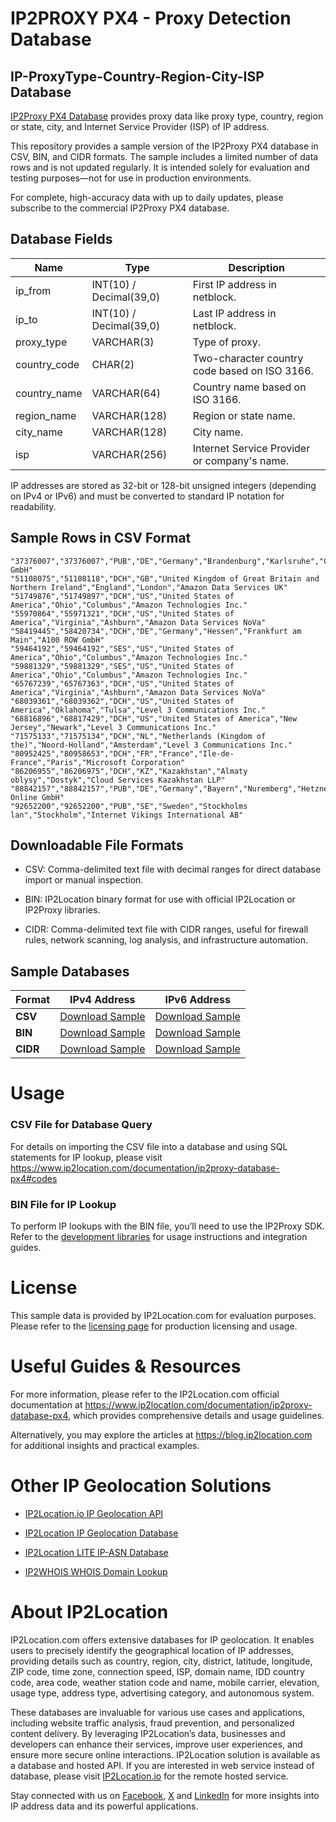 # IP2PROXY PX4 - Proxy Detection Database

## IP-ProxyType-Country-Region-City-ISP Database

[IP2Proxy PX4 Database](https://www.ip2location.com/database/px4-ip-proxytype-country-region-city-isp) provides proxy data like proxy type, country, region or state, city, and Internet Service Provider (ISP) of IP address.

This repository provides a sample version of the IP2Proxy PX4 database in CSV, BIN, and CIDR formats. The sample includes a limited number of data rows and is not updated regularly. It is intended solely for evaluation and testing purposes—not for use in production environments. 

For complete, high-accuracy data with up to daily updates, please subscribe to the commercial IP2Proxy PX4 database.

## Database Fields

| **Name** | **Type** | **Description** |
| --- | --- | --- |
| ip_from | INT(10)  / Decimal(39,0) | First IP address in netblock. |
| ip_to | INT(10)  / Decimal(39,0) | Last IP address in netblock. |
| proxy_type | VARCHAR(3) | Type of proxy. |
| country_code | CHAR(2) | Two-character country code based on ISO 3166. |
| country_name | VARCHAR(64) | Country name based on ISO 3166. |
| region_name | VARCHAR(128) | Region or state name. |
| city_name | VARCHAR(128) | City name. |
| isp | VARCHAR(256) | Internet Service Provider or company's name. |

IP addresses are stored as 32-bit or 128-bit unsigned integers (depending on IPv4 or IPv6) and must be converted to standard IP notation for readability.

## Sample Rows in CSV Format
```csv
"37376007","37376007","PUB","DE","Germany","Brandenburg","Karlsruhe","Contabo GmbH"
"51108075","51108118","DCH","GB","United Kingdom of Great Britain and Northern Ireland","England","London","Amazon Data Services UK"
"51749876","51749897","DCH","US","United States of America","Ohio","Columbus","Amazon Technologies Inc."
"55970864","55971321","DCH","US","United States of America","Virginia","Ashburn","Amazon Data Services NoVa"
"58419445","58420734","DCH","DE","Germany","Hessen","Frankfurt am Main","A100 ROW GmbH"
"59464192","59464192","SES","US","United States of America","Ohio","Columbus","Amazon Technologies Inc."
"59881329","59881329","SES","US","United States of America","Ohio","Columbus","Amazon Technologies Inc."
"65767239","65767363","DCH","US","United States of America","Virginia","Ashburn","Amazon Data Services NoVa"
"68039361","68039362","DCH","US","United States of America","Oklahoma","Tulsa","Level 3 Communications Inc."
"68816896","68817429","DCH","US","United States of America","New Jersey","Newark","Level 3 Communications Inc."
"71575133","71575134","DCH","NL","Netherlands (Kingdom of the)","Noord-Holland","Amsterdam","Level 3 Communications Inc."
"80952425","80958653","DCH","FR","France","Ile-de-France","Paris","Microsoft Corporation"
"86206955","86206975","DCH","KZ","Kazakhstan","Almaty oblysy","Dostyk","Cloud Services Kazakhstan LLP"
"88842157","88842157","PUB","DE","Germany","Bayern","Nuremberg","Hetzner Online GmbH"
"92652200","92652200","PUB","SE","Sweden","Stockholms lan","Stockholm","Internet Vikings International AB"
```

## Downloadable File Formats

- CSV: Comma-delimited text file with decimal ranges for direct database import or manual inspection.

- BIN: IP2Location binary format for use with official IP2Location or IP2Proxy libraries.

- CIDR: Comma-delimited text file with CIDR ranges, useful for firewall rules, network scanning, log analysis, and infrastructure automation.

## Sample Databases

| Format       | IPv4 Address                                                                                                          | IPv6 Address                                                                                                          |
|--------------|----------------------------------------------------------------------------------------------------------------------|----------------------------------------------------------------------------------------------------------------------|
| **CSV**      | [Download Sample](https://github.com/ip2location/sample-databases/tree/main/IP2Proxy/PX4/ip2proxy-px4-sample.ipv4.csv) | [Download Sample](https://github.com/ip2location/sample-databases/tree/main/IP2Proxy/PX4/ip2proxy-px4-sample.ipv6.csv) |
| **BIN**      | [Download Sample](https://github.com/ip2location/sample-databases/tree/main/IP2Proxy/PX4/ip2proxy-px4-sample.ipv4.bin) | [Download Sample](https://github.com/ip2location/sample-databases/tree/main/IP2Proxy/PX4/ip2proxy-px4-sample.ipv6.bin) |
| **CIDR**     | [Download Sample](https://github.com/ip2location/sample-databases/tree/main/IP2Proxy/PX4/ip2proxy-px4-sample.ipv4.cidr.csv) | [Download Sample](https://github.com/ip2location/sample-databases/tree/main/IP2Proxy/PX4/ip2proxy-px4-sample.ipv6.cidr.csv) |


# Usage

### CSV File for Database Query

For details on importing the CSV file into a database and using SQL statements for IP lookup, please visit [](https://xxxxx)<https://www.ip2location.com/documentation/ip2proxy-database-px4#codes>

### BIN File for IP Lookup

To perform IP lookups with the BIN file, you’ll need to use the IP2Proxy SDK. Refer to the [development libraries](https://www.ip2location.com/development-libraries/?tab=ip2proxy) for usage instructions and integration guides.

# License

This sample data is provided by IP2Location.com for evaluation purposes. Please refer to the [licensing page](https://www.ip2location.com/licensing) for production licensing and usage.

# Useful Guides & Resources

For more information, please refer to the IP2Location.com official documentation at <https://www.ip2location.com/documentation/ip2proxy-database-px4>, which provides comprehensive details and usage guidelines.

Alternatively, you may explore the articles at <https://blog.ip2location.com> for additional insights and practical examples.

# Other IP Geolocation Solutions

- [IP2Location.io IP Geolocation API](https://www.ip2location.io)

- [IP2Location IP Geolocation Database](https://www.ip2location.com/database/ip2location)

- [IP2Location LITE IP-ASN Database](https://lite.ip2location.com/database-asn)

- [IP2WHOIS WHOIS Domain Lookup](https://www.ip2whois.com/)

# About IP2Location

IP2Location.com offers extensive databases for IP geolocation. It enables users to precisely identify the geographical location of IP addresses, providing details such as country, region, city, district, latitude, longitude, ZIP code, time zone, connection speed, ISP, domain name, IDD country code, area code, weather station code and name, mobile carrier, elevation, usage type, address type, advertising category, and autonomous system.

These databases are invaluable for various use cases and applications, including website traffic analysis, fraud prevention, and personalized content delivery. By leveraging IP2Location’s data, businesses and developers can enhance their services, improve user experiences, and ensure more secure online interactions. IP2Location solution is available as a database and hosted API. If you are interested in web service instead of database, please visit [IP2Location.io](https://www.ip2location.io) for the remote hosted service.

Stay connected with us on [Facebook](https://www.facebook.com/ip2location), [X](https://x.com/ip2location) and [LinkedIn](https://www.linkedin.com/company/ip2location) for more insights into IP address data and its powerful applications.
